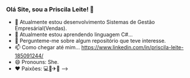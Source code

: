 ### Olá Site, sou a Priscila Leite! 👋



- 🔭 Atualmente estou desenvolvimento Sistemas de Gestão Empresárial(Vendas). 
- 🌱 Atualmente estou aprendendo linguagem C#...
- 💬 Pergunteme-me sobre algum repositório que teve interesse. 
- 📫 Como chegar até mim... https://www.linkedin.com/in/priscila-leite-185091244/
- 😄 Pronouns: She.
- ❤ Paixões: 💻📸✈🌊
-->
